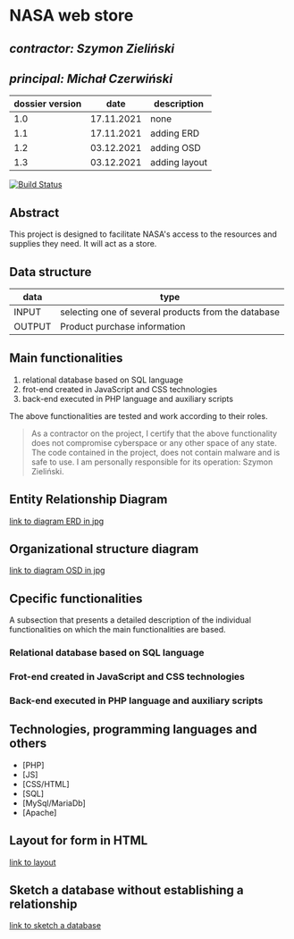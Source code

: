 # NASA web store

## _contractor: Szymon Zieliński_
## _principal: Michał Czerwiński_


| dossier version | date | description |
| ------ | ------ | ------ |
| 1.0 | 17.11.2021 | none |
| 1.1 | 17.11.2021 | adding ERD |
| 1.2 | 03.12.2021 | adding OSD |
| 1.3 | 03.12.2021 | adding layout |

[![Build Status](https://travis-ci.org/joemccann/dillinger.svg?branch=master)](https://travis-ci.org/joemccann/dillinger)

## Abstract 
This project is designed to facilitate NASA's access to the resources and supplies they need. It will act as a store.

## Data structure

| data | type |
| ------ | ------ |
| INPUT | selecting one of several products from the database |
| OUTPUT | Product purchase information |

## Main functionalities

1. relational database based on SQL language
1. frot-end created in JavaScript and CSS technologies
1. back-end executed in PHP language and auxiliary scripts

The above functionalities are tested and work according to their roles.

> As a contractor on the project, I certify that the above functionality 
> does not compromise cyberspace or any other space of any state. 
> The code contained in the project, does not contain malware and is safe to use. 
> I am personally responsible for its operation: Szymon Zieliński.

## Entity Relationship Diagram

[link to diagram ERD in jpg][erd]

## Organizational structure diagram

[link to diagram OSD in jpg][osd]

## Cpecific functionalities

A subsection that presents a detailed description of the individual functionalities on which the main functionalities are based.

### Relational database based on SQL language

### Frot-end created in JavaScript and CSS technologies

### Back-end executed in PHP language and auxiliary scripts

## Technologies, programming languages and others

- [PHP]
- [JS]
- [CSS/HTML]
- [SQL]
- [MySql/MariaDb]
- [Apache]

## Layout for form in HTML

[link to layout][form]

## Sketch a database without establishing a relationship

[link to sketch a database][db]


 [erd]: <https://github.com/Michal3456/3ai5/blob/main/16/sprites/Untitled%20Diagram.drawio.png>
 [osd]: <https://github.com/Michal3456/3ai5/blob/main/16/sprites/Untitled%20Diagram.drawio%20(1).png>
 [form]: <https://github.com/Michal3456/3ai5/blob/main/16/sprites/Untitled%20Diagram.drawio%20(2).png>
 [db]: <https://github.com/Michal3456/3ai5/blob/main/16/sprites/Untitled%20Diagram.drawio(3)%20(1).png>
